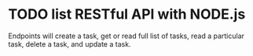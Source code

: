 # TODO list RESTful API with NODE.js

Endpoints will create a task, get or read full list of tasks, read a particular task, delete a task, and update a task.